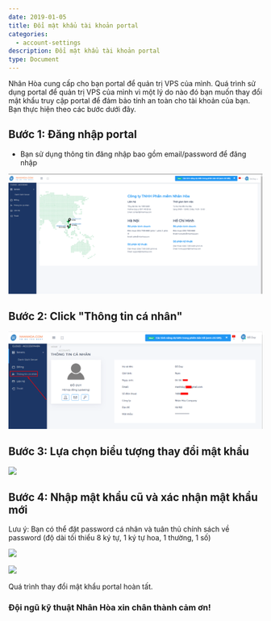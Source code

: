 ```yaml
---
date: 2019-01-05
title: Đổi mật khẩu tài khoản portal
categories:
  - account-settings
description: Đổi mật khẩu tài khoản portal
type: Document
---
```


Nhân Hòa cung cấp cho bạn portal để quản trị VPS của mình. Quá trình sử dụng portal để quản trị VPS của mình vì một lý do nào đó bạn muốn thay đổi mật khẩu truy cập portal để đảm bảo tính an toàn cho tài khoản của bạn. Bạn thực hiện theo các bước dưới đây.

## Bước 1: Đăng nhập portal

+ Bạn sử dụng thông tin đăng nhập bao gồm email/password để đăng nhập

![](/images/img-change-info-portal/Screenshot_568.png)

## Bước 2: Click "**Thông tin cá nhân**"

![](/images/img-change-info-portal/Screenshot_580.png)

## Bước 3: Lựa chọn biểu tượng thay đổi mật khẩu

![](/images/img-change-info-portal/Screenshot_584.png)

## Bước 4: Nhập mật khẩu cũ và xác nhận mật khẩu mới

Lưu ý: Bạn có thể đặt password cá nhân và tuân thủ chính sách về password (độ dài tối thiểu 8 ký tự, 1 ký tự hoa, 1 thường, 1 số)

![](/images/img-change-info-portal/Screenshot_585.png)

![](/images/img-change-info-portal/Screenshot_586.png)

Quá trình thay đổi mật khẩu portal hoàn tất.

### Đội ngũ kỹ thuật Nhân Hòa xin chân thành cảm ơn!